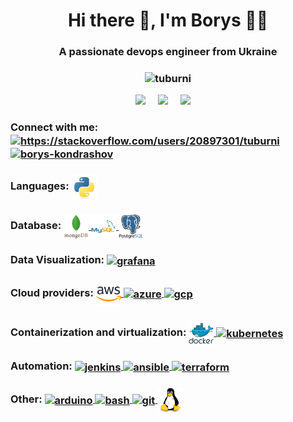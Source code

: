 <h1 align="center">Hi there 👋, I'm Borys 👩‍💻</h1>
<h3 align="center">A passionate devops engineer from Ukraine </h3> <h3 align="center"> <img src="https://komarev.com/ghpvc/?username=tuburni&label=Profile%20views&color=0e75b6&style=flat" alt="tuburni" /> </h3>

<p align="center" dir="auto">
  <a href="https://twitter.com/stefany_vasc" rel="nofollow"><img src="https://camo.githubusercontent.com/e1c2fd3bcd4ed13889ed78d1e814261a7cfbc79ae826198b7813850b15a8d956/68747470733a2f2f696d672e736869656c64732e696f2f62616467652f747769747465722d2532333144413146322e7376673f267374796c653d666f722d7468652d6261646765266c6f676f3d74776974746572266c6f676f436f6c6f723d7768697465" data-canonical-src="https://img.shields.io/badge/twitter-%231DA1F2.svg?&amp;style=for-the-badge&amp;logo=twitter&amp;logoColor=white" style="max-width: 100%;"></a>&nbsp;&nbsp;&nbsp;&nbsp;
  <a href="https://www.linkedin.com/in/stefanyvasconcelos/" rel="nofollow"><img src="https://camo.githubusercontent.com/a493f6833f99fb3c85788d6d9305e6b7a42b838e5ee5d138fd9a8214a7e77472/68747470733a2f2f696d672e736869656c64732e696f2f62616467652f6c696e6b6564696e2d2532333030373742352e7376673f267374796c653d666f722d7468652d6261646765266c6f676f3d6c696e6b6564696e266c6f676f436f6c6f723d7768697465" data-canonical-src="https://img.shields.io/badge/linkedin-%230077B5.svg?&amp;style=for-the-badge&amp;logo=linkedin&amp;logoColor=white" style="max-width: 100%;"></a>&nbsp;&nbsp;&nbsp;&nbsp;
  <a href="mailto:stefany.vasc.sa@gmail.com?subject=Olá%20Stefany"><img src="https://camo.githubusercontent.com/2e31b0d0e07e5431ee3f85689b488016d52a4fb97e523ae497023a9746e2e52e/68747470733a2f2f696d672e736869656c64732e696f2f62616467652f676d61696c2d2532334431343833362e7376673f267374796c653d666f722d7468652d6261646765266c6f676f3d676d61696c266c6f676f436f6c6f723d7768697465" data-canonical-src="https://img.shields.io/badge/gmail-%23D14836.svg?&amp;style=for-the-badge&amp;logo=gmail&amp;logoColor=white" style="max-width: 100%;"></a>&nbsp;&nbsp;&nbsp;&nbsp;
</p>

<h3 align="left">Connect with me: 
<a href="https://stackoverflow.com/users/20897301/tuburni"><img align="center" src="https://raw.githubusercontent.com/rahuldkjain/github-profile-readme-generator/master/src/images/icons/Social/stack-overflow.svg" alt="https://stackoverflow.com/users/20897301/tuburni" height="30" width="40" /></a>
<a href="https://www.linkedin.com/in/borys-kondrashov-14b5a7248/" rel="nofollow"><img align="center" src="https://raw.githubusercontent.com/rahuldkjain/github-profile-readme-generator/master/src/images/icons/Social/linked-in-alt.svg" alt="borys-kondrashov" height="30" width="40" style="max-width: 100%;"></a> </h3>

<h3 align="left">Languages: 
<a href="https://www.python.org" target="_blank" rel="noreferrer"> <img align="center" src="https://raw.githubusercontent.com/devicons/devicon/master/icons/python/python-original.svg" alt="python" width="40" height="40"/> </a> </h3>

<h3 align="left">Database: 
<a href="https://www.mongodb.com/" target="_blank" rel="noreferrer"> <img align="center" src="https://raw.githubusercontent.com/devicons/devicon/master/icons/mongodb/mongodb-original-wordmark.svg" alt="mongodb" width="40" height="40"/> </a> <a href="https://www.mysql.com/" target="_blank" rel="noreferrer"> <img align="center" src="https://raw.githubusercontent.com/devicons/devicon/master/icons/mysql/mysql-original-wordmark.svg" alt="mysql" width="40" height="40"/> </a> <a href="https://www.postgresql.org" target="_blank" rel="noreferrer"> <img align="center" src="https://raw.githubusercontent.com/devicons/devicon/master/icons/postgresql/postgresql-original-wordmark.svg" alt="postgresql" width="40" height="40"/> </a> </h3>

<h3 align="left">Data Visualization: 
<a href="https://grafana.com" target="_blank" rel="noreferrer"> <img align="center" src="https://www.vectorlogo.zone/logos/grafana/grafana-icon.svg" alt="grafana" width="40" height="40"/> </a> </h3>

<h3 align="left">Cloud providers: 
<a href="https://aws.amazon.com" target="_blank" rel="noreferrer"> <img align="center" src="https://raw.githubusercontent.com/devicons/devicon/master/icons/amazonwebservices/amazonwebservices-original-wordmark.svg" alt="aws" width="40" height="40"/> </a> <a href="https://azure.microsoft.com/en-in/" target="_blank" rel="noreferrer"> <img align="center" src="https://www.vectorlogo.zone/logos/microsoft_azure/microsoft_azure-icon.svg" alt="azure" width="40" height="40"/> </a> <a href="https://cloud.google.com" target="_blank" rel="noreferrer"> <img align="center" src="https://www.vectorlogo.zone/logos/google_cloud/google_cloud-icon.svg" alt="gcp" width="40" height="40"/> </a> </h3>

<h3 align="left">Containerization and virtualization: 
<a href="https://www.docker.com/" target="_blank" rel="noreferrer"> <img align="center" src="https://raw.githubusercontent.com/devicons/devicon/master/icons/docker/docker-original-wordmark.svg" alt="docker" width="40" height="40"/> </a> <a href="https://kubernetes.io" target="_blank" rel="noreferrer"> <img align="center" src="https://www.vectorlogo.zone/logos/kubernetes/kubernetes-icon.svg" alt="kubernetes" width="40" height="40"/> </a> </h3>

<h3 align="left">Automation: 
<a href="https://www.jenkins.io" target="_blank" rel="noreferrer"> <img align="center" src="https://www.vectorlogo.zone/logos/jenkins/jenkins-icon.svg" alt="jenkins" width="40" height="40"/> </a> <a href="https://www.ansible.com/" rel="nofollow"> <img align="center" src="https://camo.githubusercontent.com/c9bb64f543e41aa2cf686c73b072c30d5b47f38ba888dea56b8f704246cb434a/68747470733a2f2f63646e2e6a7364656c6976722e6e65742f67682f64657669636f6e732f64657669636f6e2f69636f6e732f616e7369626c652f616e7369626c652d6f726967696e616c2d776f72646d61726b2e737667" alt="ansible" width="40" height="40" data-canonical-src="https://cdn.jsdelivr.net/gh/devicons/devicon/icons/ansible/ansible-original-wordmark.svg" style="max-width: 100%;"> </a> <a href="https://www.terraform.io/" rel="nofollow"> <img align="center" src="https://camo.githubusercontent.com/df4c6ed5bd069ed757e50a776e8ed71b3a22cf021b7ba243b4ca5b174348c3b1/68747470733a2f2f63646e2e6a7364656c6976722e6e65742f67682f64657669636f6e732f64657669636f6e2f69636f6e732f7465727261666f726d2f7465727261666f726d2d6f726967696e616c2d776f72646d61726b2e737667" alt="terraform" width="40" height="40" data-canonical-src="https://cdn.jsdelivr.net/gh/devicons/devicon/icons/terraform/terraform-original-wordmark.svg" style="max-width: 100%;"> </a> </h3>

<h3 align="left">Other:  
<a href="https://www.arduino.cc/" target="_blank" rel="noreferrer"> <img align="center" src="https://cdn.worldvectorlogo.com/logos/arduino-1.svg" alt="arduino" width="40" height="40"/> </a> <a href="https://www.gnu.org/software/bash/" target="_blank" rel="noreferrer"> <img align="center" src="https://www.vectorlogo.zone/logos/gnu_bash/gnu_bash-icon.svg" alt="bash" width="40" height="40"/> </a> <a href="https://git-scm.com/" target="_blank" rel="noreferrer"> <img align="center" src="https://www.vectorlogo.zone/logos/git-scm/git-scm-icon.svg" alt="git" width="40" height="40"/> </a> <a href="https://www.linux.org/" target="_blank" rel="noreferrer"> <img align="center" src="https://raw.githubusercontent.com/devicons/devicon/master/icons/linux/linux-original.svg" alt="linux" width="40" height="40"/> </a> </h3>

